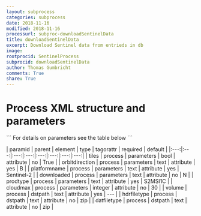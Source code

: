 ```yaml
---
layout: subprocess
categories: subprocess
date: 2018-11-16
modified: 2018-11-16
processurl: subproc-downloadSentinelData
title: downloadSentinelData
excerpt: Download Sentinel data from entrieds in db
image: 
rootprocid: SentinelProcess
subprocid: downloadSentinelData
author: Thomas Gumbricht
comments: True
share: True
---
```


<h1 class='foot-description'>Process XML structure and parameters</h1>
```
For details on parameters see the table below
<?xml version="1.0" ?>
<process>
  <!--Generated from python-->
  <userproj plotid="yourplotid" projectid="yourprojectid" siteid="yoursiteid" system="systemid" tractid="yourtractid" userid="youruserid"/>
  <period endday="DD" endmonth="MM" endyear="YYYY" seasonendday="DD" seasonendmonth="MM" seasonstartday="DD" seasonstartmonth="MM" startday="DD" startmonth="MM" startyear="YYYY" timestep="timestep"/>
  <parameters cloudmax="xyz" downloaded="txtstring" orbitdirection="txtstring" platformname="txtstring" prodtype="txtstring" tiles="True/False"/>
  <dstpath datfiletype="txtstring" hdrfiletype="txtstring" volume="txtstring"/>
</process>
```

| paramid | parent | element | type | tagorattr | required | default |
|:---:|:---:|:---:|:---:|:---:|:---:|:---:|:---:|
| tiles | process | parameters | bool | attribute | no | True |
| orbitdirection | process | parameters | text | attribute | yes | B |
| platformname | process | parameters | text | attribute | yes | Sentinel-2 |
| downloaded | process | parameters | text | attribute | no | N |
| prodtype | process | parameters | text | attribute | yes | S2MSI1C |
| cloudmax | process | parameters | integer | attribute | no | 30 |
| volume | process | dstpath | text | attribute | yes | --- |
| hdrfiletype | process | dstpath | text | attribute | no | zip |
| datfiletype | process | dstpath | text | attribute | no | zip |
